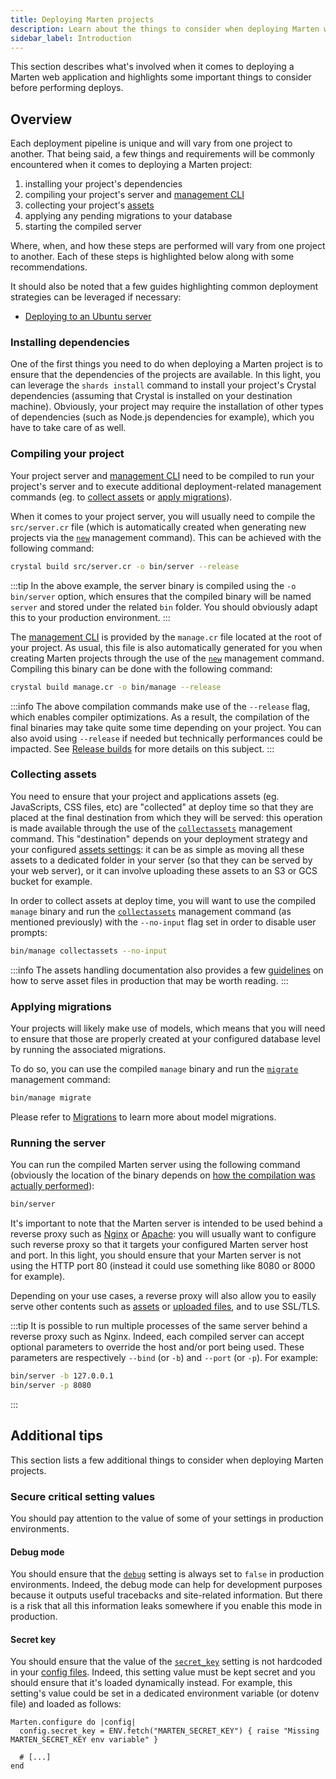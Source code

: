 ```yaml
---
title: Deploying Marten projects
description: Learn about the things to consider when deploying Marten web applications.
sidebar_label: Introduction
---
```


This section describes what's involved when it comes to deploying a Marten web application and highlights some important things to consider before performing deploys.

## Overview

Each deployment pipeline is unique and will vary from one project to another. That being said, a few things and requirements will be commonly encountered when it comes to deploying a Marten project:

1. installing your project's dependencies
2. compiling your project's server and [management CLI](../development/management-commands.md)
3. collecting your project's [assets](../files/asset-handling)
4. applying any pending migrations to your database
5. starting the compiled server

Where, when, and how these steps are performed will vary from one project to another. Each of these steps is highlighted below along with some recommendations.

It should also be noted that a few guides highlighting common deployment strategies can be leveraged if necessary:

* [Deploying to an Ubuntu server](./how-to/deploy-to-an-ubuntu-server)

### Installing dependencies

One of the first things you need to do when deploying a Marten project is to ensure that the dependencies of the projects are available. In this light, you can leverage the `shards install` command to install your project's Crystal dependencies (assuming that Crystal is installed on your destination machine). Obviously, your project may require the installation of other types of dependencies (such as Node.js dependencies for example), which you have to take care of as well.

### Compiling your project

Your project server and [management CLI](../development/management-commands.md) need to be compiled to run your project's server and to execute additional deployment-related management commands (eg. to [collect assets](#collecting-assets) or [apply migrations](#applying-migrations)).

When it comes to your project server, you will usually need to compile the `src/server.cr` file (which is automatically created when generating new projects via the [`new`](../development/reference/management-commands.md#new) management command). This can be achieved with the following command:

```bash
crystal build src/server.cr -o bin/server --release
```

:::tip
In the above example, the server binary is compiled using the `-o bin/server` option, which ensures that the compiled binary will be named `server` and stored under the related `bin` folder. You should obviously adapt this to your production environment.
:::

The [management CLI](../development/management-commands.md) is provided by the `manage.cr` file located at the root of your project. As usual, this file is also automatically generated for you when creating Marten projects through the use of the [`new`](../development/reference/management-commands.md#new) management command. Compiling this binary can be done with the following command:

```bash
crystal build manage.cr -o bin/manage --release
```

:::info
The above compilation commands make use of the `--release` flag, which enables compiler optimizations. As a result, the compilation of the final binaries may take quite some time depending on your project. You can also avoid using `--release` if needed but technically performances could be impacted. See [Release builds](https://crystal-lang.org/reference/man/crystal/index.html#release-builds) for more details on this subject.
:::

### Collecting assets

You need to ensure that your project and applications assets (eg. JavaScripts, CSS files, etc) are "collected" at deploy time so that they are placed at the final destination from which they will be served: this operation is made available through the use of the [`collectassets`](../development/reference/management-commands.md#collectassets) management command. This "destination" depends on your deployment strategy and your configured [assets settings](../development/reference/settings.md#assets-settings): it can be as simple as moving all these assets to a dedicated folder in your server (so that they can be served by your web server), or it can involve uploading these assets to an S3 or GCS bucket for example.

In order to collect assets at deploy time, you will want to use the compiled `manage` binary and run the [`collectassets`](../development/reference/management-commands.md#collectassets) management command (as mentioned previously) with the `--no-input` flag set in order to disable user prompts:

```bash
bin/manage collectassets --no-input
```

:::info
The assets handling documentation also provides a few [guidelines](../files/asset-handling#serving-assets-in-production) on how to serve asset files in production that may be worth reading.
:::

### Applying migrations

Your projects will likely make use of models, which means that you will need to ensure that those are properly created at your configured database level by running the associated migrations.

To do so, you can use the compiled `manage` binary and run the [`migrate`](../development/reference/management-commands.md#migrate) management command:

```bash
bin/manage migrate
```

Please refer to [Migrations](../models-and-databases/migrations.md) to learn more about model migrations.

### Running the server

You can run the compiled Marten server using the following command (obviously the location of the binary depends on [how the compilation was actually performed](#compiling-your-project)):

```bash
bin/server
```

It's important to note that the Marten server is intended to be used behind a reverse proxy such as [Nginx](https://www.nginx.com/) or [Apache](https://httpd.apache.org/): you will usually want to configure such reverse proxy so that it targets your configured Marten server host and port. In this light, you should ensure that your Marten server is not using the HTTP port 80 (instead it could use something like 8080 or 8000 for example).

Depending on your use cases, a reverse proxy will also allow you to easily serve other contents such as [assets](../files/asset-handling) or [uploaded files](../files/managing-files.md), and to use SSL/TLS.

:::tip
It is possible to run multiple processes of the same server behind a reverse proxy such as Nginx. Indeed, each compiled server can accept optional parameters to override the host and/or port being used. These parameters are respectively `--bind` (or `-b`) and `--port` (or `-p`). For example:

```bash
bin/server -b 127.0.0.1
bin/server -p 8080
```
:::

## Additional tips

This section lists a few additional things to consider when deploying Marten projects.

### Secure critical setting values

You should pay attention to the value of some of your settings in production environments.

#### Debug mode

You should ensure that the [`debug`](../development/reference/settings.md#debug) setting is always set to `false` in production environments. Indeed, the debug mode can help for development purposes because it outputs useful tracebacks and site-related information. But there is a risk that all this information leaks somewhere if you enable this mode in production.

#### Secret key

You should ensure that the value of the [`secret_key`](../development/reference/settings.md#secret_key) setting is not hardcoded in your [config files](../development/settings.md). Indeed, this setting value must be kept secret and you should ensure that it's loaded dynamically instead. For example, this setting's value could be set in a dedicated environment variable (or dotenv file) and loaded as follows:

```crystal
Marten.configure do |config|
  config.secret_key = ENV.fetch("MARTEN_SECRET_KEY") { raise "Missing MARTEN_SECRET_KEY env variable" }

  # [...]
end
```
